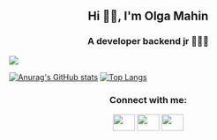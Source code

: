 <h2 align="center">Hi 👋🏽, I'm Olga Mahin </h2>
<h3 align="center">A developer backend jr 🌱💪🏼 </h3

![](https://revistapesquisa.fapesp.br/wp-content/uploads/2019/05/094-098_Carreiras_279-0-1140px-abre.jpg")
  
<p align="center"> 
  
[![Anurag's GitHub stats](https://github-readme-stats.vercel.app/api?username=omahin&show_icons=true&theme=graywhite&hide=issues,contribs)](https://github.com/omahin/github-readme-stats)
[![Top Langs](https://github-readme-stats.vercel.app/api/top-langs/?username=omahin&layout=compact&theme=graywhite)](https://github.com/omahin/github-readme-stats)

</p>
<h3 align="center">Connect with me:</h3>
<p align="center">
<a href="olga.mahin@gmail.com" target="blank"><img align="center" src="https://cdn.jsdelivr.net/npm/simple-icons@3.0.1/icons/gmail.svg" alt="" height="30" width="40"/></a>
<a href="https://www.linkedin.com/in/omahin/" target="blank"><img align="center" src="https://cdn.jsdelivr.net/npm/simple-icons@3.0.1/icons/linkedin.svg" alt="" height="30" width="40" /></a>
<a href="https://github.com/omahin" target="blank"><img align="center" src="https://cdn.jsdelivr.net/npm/simple-icons@3.0.1/icons/github.svg" alt="" height="30" width="40" /></a>
</p>


<!--
**omahin/omahin** is a ✨ _special_ ✨ repository because its `README.md` (this file) appears on your GitHub profile.

Here are some ideas to get you started:

- 🔭 I’m currently working on ...
- 🌱 I’m currently learning ...
- 👯 I’m looking to collaborate on ...
- 🤔 I’m looking for help with ...
- 💬 Ask me about ...
- 📫 How to reach me: ...
- 😄 Pronouns: ...
- ⚡ Fun fact: ...
-->
